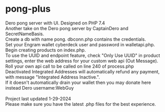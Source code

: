# pong-plus
Dero pong server with UI. Designed on PHP 7.4  <br />
Another take on the Dero pong server by CaptainDero and SecretNameBasis.  <br />
Create a db with name pong. dbconn.php contains the credentials.  <br />
Set your Engram wallet cyberdeck user and password in walletapi.php. <br />
Begin creating products on index.php. <br />
To use the UUID and endpoint feature, check "Only Use UUID" in product settings, enter the web address for your custom web api (Out Message). Roll your own api call to be called on line 240 of process.php <br />
Deactivated Integrated Addresses will automatically refund any payment, with message "Integrated Address Inactive.".<br />
If it doesn't automatically drain your wallet then you may donate here instead Dero username:WebGuy<br /><br />
Project last updated 1-29-2024<br />
Please make sure you have the latest .php files for the best experience.
